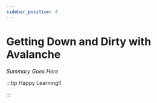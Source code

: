 ```yaml
---
sidebar_position: 4
---
```


# Getting Down and Dirty with Avalanche

_Summary Goes Here_

:::tip Happy Learning!!

<QuestButton text="Go To Quest" link="https://app.stackup.dev/quest_page/getting-down-and-dirty-with-avalanche" />

:::
